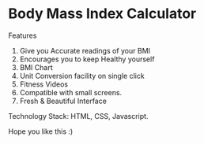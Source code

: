 # Body Mass Index Calculator 

Features 
1. Give you Accurate readings of your BMI
2. Encourages you to keep Healthy yourself
3. BMI Chart
4. Unit Conversion facility on single click
5. Fitness Videos
6. Compatible with small screens.
7. Fresh & Beautiful Interface

Technology Stack: HTML, CSS, Javascript.

Hope you like this :)

